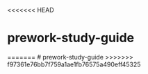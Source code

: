 <<<<<<< HEAD
# prework-study-guide
<!DOCTYPE html>
<html lang="en">
<head>
  <meta charset="UTF-8">
  <meta http-equiv="X-UA-Compatible" content="IE=edge">
  <meta name="viewport" content="width=device-width, initial-scale=1.0">
  <title>Prework Study Guide</title>
</head>
=======
# prework-study-guide
>>>>>>> f97361e76bb7f759a1ae1fb76575a490eff45325
